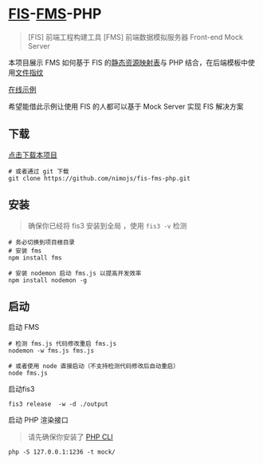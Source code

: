 # [FIS](http://fis.baidu.com/)-[FMS](http://fms.help/)-PHP

> [FIS] 前端工程构建工具
> [FMS] 前端数据模拟服务器 Front-end Mock Server

本项目展示 FMS 如何基于 FIS 的[静态资源映射表](http://fis.baidu.com/fis3/docs/lv3.html#%E9%9D%99%E6%80%81%E8%B5%84%E6%BA%90%E6%98%A0%E5%B0%84%E8%A1%A8)与 PHP 结合，在后端模板中使用[文件指纹](http://fis.baidu.com/fis3/docs/beginning/release.html#%E6%96%87%E4%BB%B6%E6%8C%87%E7%BA%B9)

[在线示例](http://fis-fms-php.fms.help/)

希望能借此示例让使用 FIS 的人都可以基于 Mock Server 实现 FIS 解决方案

## 下载
[点击下载本项目](https://github.com/nimojs/fis-fms-php/archive/master.zip)
```shell
# 或者通过 git 下载
git clone https://github.com/nimojs/fis-fms-php.git
```

## 安装

> 确保你已经将 fis3 安装到全局 ，使用 `fis3 -v` 检测

```
# 务必切换到项目根目录
# 安装 fms
npm install fms
```

```
# 安装 nodemon 启动 fms.js 以提高开发效率
npm install nodemon -g
```

## 启动
启动 FMS
```shell
# 检测 fms.js 代码修改重启 fms.js
nodemon -w fms.js fms.js

# 或者使用 node 直接启动（不支持检测代码修改后自动重启）
node fms.js
```
启动fis3

```shell
fis3 release  -w -d ./output
```

启动 PHP 渲染接口
> 请先确保你安装了 [PHP CLI](http://fms.help/install-php-cli.html)
```shell
php -S 127.0.0.1:1236 -t mock/
```